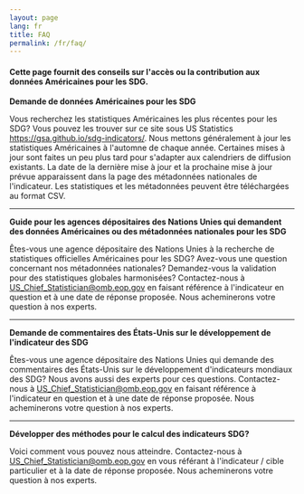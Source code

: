 ```yaml
---
layout: page
lang: fr
title: FAQ
permalink: /fr/faq/
---
```


<h4>Cette page fournit des conseils sur l'accès ou la contribution aux données Américaines pour les SDG.</h4>

**Demande de données Américaines pour les SDG**

<p>Vous recherchez les statistiques Américaines les plus récentes pour les SDG? Vous pouvez les trouver sur ce site sous US Statistics <a href="https://gsa.github.io/sdg-indicators/">https://gsa.github.io/sdg-indicators/</a>. Nous mettons généralement à jour les statistiques Américaines à l'automne de chaque année. Certaines mises à jour sont faites un peu plus tard pour s'adapter aux calendriers de diffusion existants. La date de la dernière mise à jour et la prochaine mise à jour prévue apparaissent dans la page des métadonnées nationales de l'indicateur. Les statistiques et les métadonnées peuvent être téléchargées au format CSV.</p>
<hr/>

**Guide pour les agences dépositaires des Nations Unies qui demandent des données Américaines ou des métadonnées nationales pour les SDG**

<p>Êtes-vous une agence dépositaire des Nations Unies à la recherche de statistiques officielles Américaines pour les SDG? Avez-vous une question concernant nos métadonnées nationales? Demandez-vous la validation pour des statistiques globales harmonisées? Contactez-nous à <a href="mailto:US_Chief_Statistician@omb.eop.gov?subject=Validation%20for%20harmoninzed%20global%20statistics&body=Indicator%20Number%0A%0AProposed%20response date">US_Chief_Statistician@omb.eop.gov</a> en faisant référence à l'indicateur en question et à une date de réponse proposée. Nous acheminerons votre question à nos experts.</p>
<hr/>

**Demande de commentaires des États-Unis sur le développement de l'indicateur des SDG**

<p>Êtes-vous une agence dépositaire des Nations Unies qui demande des commentaires des États-Unis sur le développement d'indicateurs mondiaux des SDG? Nous avons aussi des experts pour ces questions. Contactez-nous à <a href="mailto:US_Chief_Statistician@omb.eop.gov?subject=Validation%20for%20harmoninzed%20global%20statistics&body=Indicator%20Number%0A%0AProposed%20response date">US_Chief_Statistician@omb.eop.gov</a> en faisant référence à l'indicateur en question et à une date de réponse proposée. Nous acheminerons votre question à nos experts.</p>
<hr/>

**Développer des méthodes pour le calcul des indicateurs SDG?**

Voici comment vous pouvez nous atteindre. Contactez-nous à <a href="mailto:US_Chief_Statistician@omb.eop.gov?subject=Validation%20for%20harmoninzed%20global%20statistics&body=Indicator%20Number%0A%0AProposed%20response date">US_Chief_Statistician@omb.eop.gov</a> en vous référant à l'indicateur / cible particulier et à la date de réponse proposée. Nous acheminerons votre question à nos experts.

